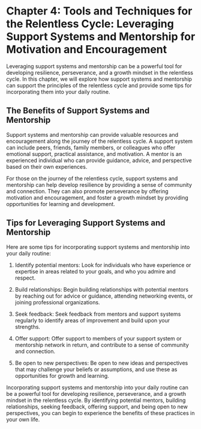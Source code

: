 Chapter 4: Tools and Techniques for the Relentless Cycle: Leveraging Support Systems and Mentorship for Motivation and Encouragement
====================================================================================================================================

Leveraging support systems and mentorship can be a powerful tool for developing resilience, perseverance, and a growth mindset in the relentless cycle. In this chapter, we will explore how support systems and mentorship can support the principles of the relentless cycle and provide some tips for incorporating them into your daily routine.

The Benefits of Support Systems and Mentorship
----------------------------------------------

Support systems and mentorship can provide valuable resources and encouragement along the journey of the relentless cycle. A support system can include peers, friends, family members, or colleagues who offer emotional support, practical assistance, and motivation. A mentor is an experienced individual who can provide guidance, advice, and perspective based on their own experiences.

For those on the journey of the relentless cycle, support systems and mentorship can help develop resilience by providing a sense of community and connection. They can also promote perseverance by offering motivation and encouragement, and foster a growth mindset by providing opportunities for learning and development.

Tips for Leveraging Support Systems and Mentorship
--------------------------------------------------

Here are some tips for incorporating support systems and mentorship into your daily routine:

1. Identify potential mentors: Look for individuals who have experience or expertise in areas related to your goals, and who you admire and respect.

2. Build relationships: Begin building relationships with potential mentors by reaching out for advice or guidance, attending networking events, or joining professional organizations.

3. Seek feedback: Seek feedback from mentors and support systems regularly to identify areas of improvement and build upon your strengths.

4. Offer support: Offer support to members of your support system or mentorship network in return, and contribute to a sense of community and connection.

5. Be open to new perspectives: Be open to new ideas and perspectives that may challenge your beliefs or assumptions, and use these as opportunities for growth and learning.

Incorporating support systems and mentorship into your daily routine can be a powerful tool for developing resilience, perseverance, and a growth mindset in the relentless cycle. By identifying potential mentors, building relationships, seeking feedback, offering support, and being open to new perspectives, you can begin to experience the benefits of these practices in your own life.
